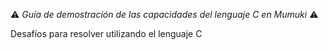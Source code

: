 :warning: _Guía de demostración de las capacidades del lenguaje C en Mumuki_ :warning:

Desafíos para resolver utilizando el lenguaje C
